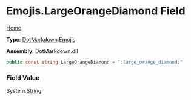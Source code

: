 # Emojis\.LargeOrangeDiamond Field

[Home](../../../README.md)

**Type**: [DotMarkdown](../../README.md)\.[Emojis](../README.md)

**Assembly**: DotMarkdown\.dll

```csharp
public const string LargeOrangeDiamond = ":large_orange_diamond:"
```

### Field Value

System\.[String](https://docs.microsoft.com/en-us/dotnet/api/system.string)